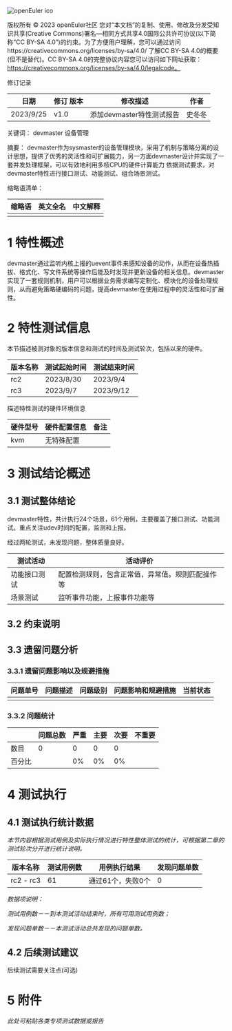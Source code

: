 ![openEuler ico](../../images/openEuler.png)

版权所有 © 2023  openEuler社区
您对“本文档”的复制、使用、修改及分发受知识共享(Creative Commons)署名—相同方式共享4.0国际公共许可协议(以下简称“CC BY-SA 4.0”)的约束。为了方便用户理解，您可以通过访问https://creativecommons.org/licenses/by-sa/4.0/ 了解CC BY-SA 4.0的概要 (但不是替代)。CC BY-SA 4.0的完整协议内容您可以访问如下网址获取：https://creativecommons.org/licenses/by-sa/4.0/legalcode。

修订记录

| 日期      | 修订   版本 | 修改描述                | 作者   |
| --------- | ----------- | ----------------------- | ------ |
| 2023/9/25 | v1.0        | 添加devmaster特性测试报告 | 史冬冬 |

关键词： devmaster 设备管理

摘要：
devmaster作为sysmaster的设备管理模块，采用了机制与策略分离的设计思想，提供了优秀的灵活性和可扩展能力，另一方面devmaster设计并实现了一套并发处理框架，可以有效地利用多核CPU的硬件计算能力
依据测试要求，对devmaster特性进行接口测试、功能测试、组合场景测试。

缩略语清单：

| 缩略语 | 英文全名 | 中文解释  |
| ------ | -------- | --------- |
|        |          |           |

# 1     特性概述

devmaster通过监听内核上报的uevent事件来感知设备的动作，从而在设备热插拔、格式化、写文件系统等操作后能及时发现并更新设备的相关信息。devmaster实现了一套规则机制，用户可以根据业务需求编写定制化、模块化的设备处理规则，从而避免策略硬编码的问题，提高devmaster在使用过程中的灵活性和可扩展性。

# 2     特性测试信息

本节描述被测对象的版本信息和测试的时间及测试轮次，包括以来的硬件。

| 版本名称  | 测试起始时间 | 测试结束时间 |
| --------- | ------------ | ------------ |
| rc2 | 2023/8/30  | 2023/9/4    |
| rc3 | 2023/9/7   | 2023/9/12   |

描述特性测试的硬件环境信息

| 硬件型号 | 硬件配置信息 | 备注 |
| -------- | ------------ | -----|
| kvm      |  无特殊配置  |      |

# 3     测试结论概述

## 3.1   测试整体结论

devmaster特性，共计执行24个场景，61个用例，主要覆盖了接口测试、功能测试。重点关注udev时间的配置，监测和上报。

经过两轮测试，未发现问题，整体质量良好。

| 测试活动     | 活动评价                                                                                                                                                                                                                                                                                                                                                                              |
| ------------ | ------------ |
| 功能接口测试 | 配置检测规则，包含正常值，异常值。规则匹配操作等 |
| 场景测试 | 监听事件功能，上报事件功能等 |
                                                                                                                                                                                                                                                                              
## 3.2   约束说明

## 3.3   遗留问题分析

### 3.3.1 遗留问题影响以及规避措施

| 问题单号 | 问题描述 | 问题级别 | 问题影响和规避措施 | 当前状态 |
| -------- | -------- | -------- | ------------------ | -------- |
|          |          |          |                    |          |

### 3.3.2 问题统计

|        | 问题总数 | 严重 | 主要 | 次要 | 不重要 |
| ------ | -------- | ---- | ---- | ---- | ------ |
| 数目   | 0        | 0    | 0    | 0    |        |
| 百分比 |          | 0%   | 0%   | 0%   |        |

# 4     测试执行

## 4.1   测试执行统计数据

*本节内容根据测试用例及实际执行情况进行特性整体测试的统计，可根据第二章的测试轮次分开进行统计说明。*

| 版本名称    | 测试用例数 | 用例执行结果     | 发现问题单数 |
| ----------- | ---------- | ---------------- | ------------ |
|  rc2 - rc3  | 61        | 通过61个，失败0个 | 0            |

*数据项说明：*

*测试用例数－－到本测试活动结束时，所有可用测试用例数；*

*发现问题单数－－本测试活动总共发现的问题单数。*

## 4.2   后续测试建议

后续测试需要关注点(可选)

# 5     附件

*此处可粘贴各类专项测试数据或报告*

